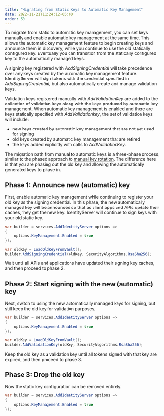 ```yaml
---
title: "Migrating from Static Keys to Automatic Key Management"
date: 2022-11-21T11:24:12-05:00
order: 50
---
```


To migrate from static to automatic key management, you can set keys manually
and enable automatic key management at the same time. This allows the automatic
key management feature to begin creating keys and announce them in discovery,
while you continue to use the old statically configured key. Eventually you can
transition from the statically configured key to the automatically managed keys.

A signing key registered with *AddSigningCredential* will take precedence over
any keys created by the automatic key management feature. IdentityServer will
sign tokens with the credential specified in *AddSigningCredential*, but also
automatically create and manage validation keys. 

Validation keys registered manually with *AddValidationKey* are added to the
collection of validation keys along with the keys produced by automatic key
management. When automatic key management is enabled and there are keys
statically specified with *AddValidationkey*, the set of validation keys will
include:
- new keys created by automatic key management that are not yet used for signing
- old keys created by automatic key management that are retired 
- the keys added explicitly with calls to *AddValidationKey*.

The migration path from manual to automatic keys is a three-phase process,
similar to the phased approach to [manual key rotation](static_key_management#rotation). The
difference here is that you are phasing out the old key and allowing the
automatically generated keys to phase in.

## Phase 1: Announce new (automatic) key

First, enable automatic key management while continuing to register your old key
as the signing credential. In this phase, the new automatically managed key will be
announced so that as client apps and APIs update their caches, they get the new
key. IdentityServer will continue to sign keys with your old static key.

```cs
var builder = services.AddIdentityServer(options =>
{  
    options.KeyManagement.Enabled = true;
});

var oldKey = LoadOldKeyFromVault();
builder.AddSigningCredential(oldKey, SecurityAlgorithms.RsaSha256);
```

Wait until all APIs and applications have updated their signing key caches, and
then proceed to phase 2.

## Phase 2: Start signing with the new (automatic) key

Next, switch to using the new automatically managed keys for signing, but still
keep the old key for validation purposes.

```cs
var builder = services.AddIdentityServer(options =>
{  
    options.KeyManagement.Enabled = true;
});

var oldKey = LoadOldKeyFromVault();
builder.AddValidationKey(oldKey, SecurityAlgorithms.RsaSha256);
```

Keep the old key as a validation key until all tokens signed with that key are
expired, and then proceed to phase 3.

## Phase 3: Drop the old key
Now the static key configuration can be removed entirely.

```cs
var builder = services.AddIdentityServer(options =>
{  
    options.KeyManagement.Enabled = true;
});
```
